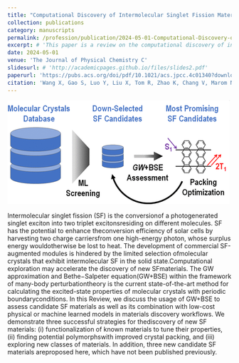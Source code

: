 ```yaml
---
title: "Computational Discovery of Intermolecular Singlet Fission Materials Using Many-Body Perturbation Theory"
collection: publications
category: manuscripts
permalink: /profession/publication/2024-05-01-Computational-Discovery-of-Intermolecular-Singlet-Fission-Materials-Using-Many-Body-Perturbation-Theory
excerpt: # 'This paper is a review on the computational discovery of intermolecular singlet fission materials using many-body perturbation theory.'
date: 2024-05-01
venue: 'The Journal of Physical Chemistry C'
slidesurl: # 'http://academicpages.github.io/files/slides2.pdf'
paperurl: 'https://pubs.acs.org/doi/pdf/10.1021/acs.jpcc.4c01340?download=true'
citation: 'Wang X, Gao S, Luo Y, Liu X, Tom R, Zhao K, Chang V, Marom N. Computational Discovery of Intermolecular Singlet Fission Materials Using Many-Body Perturbation Theory. The Journal of Physical Chemistry C. 2024 May 1;128(19):7841-64.'
---
```


![PAH101 Dataset Overview](/images/SFReviewACS24.gif)

Intermolecular singlet fission (SF) is the conversionof a photogenerated singlet exciton into two triplet excitonsresiding on different molecules. SF has the potential to enhance theconversion efficiency of solar cells by harvesting two charge carriersfrom one high-energy photon, whose surplus energy wouldotherwise be lost to heat. The development of commercial SF-augmented modules is hindered by the limited selection ofmolecular crystals that exhibit intermolecular SF in the solid state.Computational exploration may accelerate the discovery of new SFmaterials. The GW approximation and Bethe−Salpeter equation(GW+BSE) within the framework of many-body perturbationtheory is the current state-of-the-art method for calculating the excited-state properties of molecular crystals with periodic boundaryconditions. In this Review, we discuss the usage of GW+BSE to assess candidate SF materials as well as its combination with low-cost physical or machine learned models in materials discovery workflows. We demonstrate three successful strategies for thediscovery of new SF materials: (i) functionalization of known materials to tune their properties, (ii) finding potential polymorphswith improved crystal packing, and (iii) exploring new classes of materials. In addition, three new candidate SF materials areproposed here, which have not been published previously.
